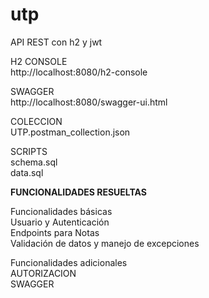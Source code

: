 # utp
API REST con h2 y  jwt

H2 CONSOLE<br>
http://localhost:8080/h2-console

SWAGGER<br>
http://localhost:8080/swagger-ui.html

COLECCION<br>
UTP.postman_collection.json

SCRIPTS<br>
schema.sql<br>
data.sql

**FUNCIONALIDADES RESUELTAS**

Funcionalidades básicas<br>
Usuario y Autenticación<br>
Endpoints para Notas<br>
Validación de datos y manejo de excepciones

Funcionalidades adicionales<br>
AUTORIZACION<br>
SWAGGER
